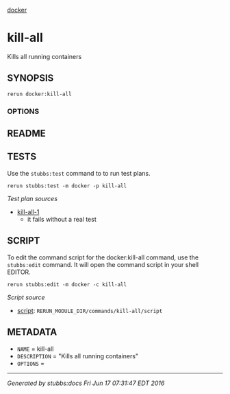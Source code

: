 [docker](../../index.md)
# kill-all 

Kills all running containers

## SYNOPSIS

    rerun docker:kill-all 

### OPTIONS



## README



## TESTS

Use the `stubbs:test` command to to run test plans.

    rerun stubbs:test -m docker -p kill-all

*Test plan sources*

* [kill-all-1](../../tests/kill-all-1.md)
  * it fails without a real test

## SCRIPT

To edit the command script for the docker:kill-all command, 
use the `stubbs:edit`
command. It will open the command script in your shell EDITOR.

    rerun stubbs:edit -m docker -c kill-all

*Script source*

* [script](script.md): `RERUN_MODULE_DIR/commands/kill-all/script`

## METADATA

* `NAME` = kill-all
* `DESCRIPTION` = "Kills all running containers"
* `OPTIONS` = 

----

*Generated by stubbs:docs Fri Jun 17 07:31:47 EDT 2016*

